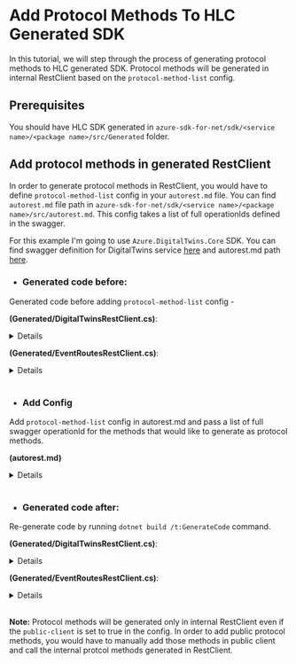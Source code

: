 # Add Protocol Methods To HLC Generated SDK

In this tutorial, we will step through the process of generating protocol methods to HLC generated SDK. Protocol methods will be generated in internal RestClient based on the `protocol-method-list` config.

## Prerequisites

You should have HLC SDK generated in `azure-sdk-for-net/sdk/<service name>/<package name>/src/Generated` folder.

## Add protocol methods in generated RestClient

In order to generate protocol methods in RestClient, you would have to define `protocol-method-list` config in your `autorest.md` file. You can find `autorest.md` file path in `azure-sdk-for-net/sdk/<service name>/<package name>/src/autorest.md`. This config takes a list of full operationIds defined in the swagger. 

For this example I'm going to use `Azure.DigitalTwins.Core` SDK. You can find swagger definition for DigitalTwins service [here](https://github.com/Azure/azure-rest-api-specs/blob/14fb40342c19f8b483e132038f8424ee62b745d9/specification/digitaltwins/data-plane/Microsoft.DigitalTwins/stable/2020-10-31/digitaltwins.json) and autorest.md path [here](https://github.com/azure-sdk/azure-sdk-for-net/blob/17debdffe16df01ae196579c91ea22e77eddc96a/sdk/digitaltwins/Azure.DigitalTwins.Core/src/autorest.md).

* ### Generated code before:

Generated code before adding `protocol-method-list` config - 

**(Generated/DigitalTwinsRestClient.cs)**:

<details>

``` C#
internal partial class DigitalTwinsRestClient
{
    public async Task<Response> DeleteAsync(string id, DeleteDigitalTwinOptions digitalTwinsDeleteOptions = null, CancellationToken cancellationToken = default)
    {
        if (id == null)
        {
            throw new ArgumentNullException(nameof(id));
        }

        using var message = CreateDeleteRequest(id, digitalTwinsDeleteOptions);
        await _pipeline.SendAsync(message, cancellationToken).ConfigureAwait(false);
        switch (message.Response.Status)
        {
            case 204:
                return message.Response;
            default:
                throw await ClientDiagnostics.CreateRequestFailedExceptionAsync(message.Response).ConfigureAwait(false);
        }
    }

    public async Task<Response> DeleteAsync(string id, DeleteDigitalTwinOptions digitalTwinsDeleteOptions = null, CancellationToken cancellationToken = default)
    {
        if (id == null)
        {
            throw new ArgumentNullException(nameof(id));
        }

        using var message = CreateDeleteRequest(id, digitalTwinsDeleteOptions);
        await _pipeline.SendAsync(message, cancellationToken).ConfigureAwait(false);
        switch (message.Response.Status)
        {
            case 204:
                return message.Response;
            default:
                throw await ClientDiagnostics.CreateRequestFailedExceptionAsync(message.Response).ConfigureAwait(false);
        }
    }
}
```

</details>

**(Generated/EventRoutesRestClient.cs)**:

<details>

``` C#
internal partial class EventRoutesRestClient
{
    public async Task<Response<DigitalTwinsEventRoute>> GetByIdAsync(string id, GetDigitalTwinsEventRouteOptions eventRoutesGetByIdOptions = null, CancellationToken cancellationToken = default)
    {
        if (id == null)
        {
            throw new ArgumentNullException(nameof(id));
        }

        using var message = CreateGetByIdRequest(id, eventRoutesGetByIdOptions);
        await _pipeline.SendAsync(message, cancellationToken).ConfigureAwait(false);
        switch (message.Response.Status)
        {
            case 200:
                {
                    DigitalTwinsEventRoute value = default;
                    using var document = await JsonDocument.ParseAsync(message.Response.ContentStream, default, cancellationToken).ConfigureAwait(false);
                    value = DigitalTwinsEventRoute.DeserializeDigitalTwinsEventRoute(document.RootElement);
                    return Response.FromValue(value, message.Response);
                }
            default:
                throw await ClientDiagnostics.CreateRequestFailedExceptionAsync(message.Response).ConfigureAwait(false);
        }
    }

    public Response<DigitalTwinsEventRoute> GetById(string id, GetDigitalTwinsEventRouteOptions eventRoutesGetByIdOptions = null, CancellationToken cancellationToken = default)
    {
        if (id == null)
        {
            throw new ArgumentNullException(nameof(id));
        }

        using var message = CreateGetByIdRequest(id, eventRoutesGetByIdOptions);
        _pipeline.Send(message, cancellationToken);
        switch (message.Response.Status)
        {
            case 200:
                {
                    DigitalTwinsEventRoute value = default;
                    using var document = JsonDocument.Parse(message.Response.ContentStream);
                    value = DigitalTwinsEventRoute.DeserializeDigitalTwinsEventRoute(document.RootElement);
                    return Response.FromValue(value, message.Response);
                }
            default:
                throw ClientDiagnostics.CreateRequestFailedException(message.Response);
        }
    }
}
```

</details>
&nbsp;

* ### Add Config

Add `protocol-method-list` config in autorest.md and pass a list of full swagger operationId for the methods that would like to generate as protocol methods.

**(autorest.md)**

<details>

```` md
### Generate DPG methods
```yaml
protocol-method-list:
  - DigitalTwins_Delete
  - EventRoutes_GetById
``` 
````

</details>
&nbsp;

* ### Generated code after:

Re-generate code by running `dotnet build /t:GenerateCode` command.

**(Generated/DigitalTwinsRestClient.cs)**:

<details>

``` diff

internal partial class DigitalTwinsRestClient
{
    public async Task<Response> DeleteAsync(string id, DeleteDigitalTwinOptions digitalTwinsDeleteOptions = null, CancellationToken cancellationToken = default)
    {
        if (id == null)
        {
            throw new ArgumentNullException(nameof(id));
        }

        using var message = CreateDeleteRequest(id, digitalTwinsDeleteOptions);
        await _pipeline.SendAsync(message, cancellationToken).ConfigureAwait(false);
        switch (message.Response.Status)
        {
            case 204:
                return message.Response;
            default:
                throw await ClientDiagnostics.CreateRequestFailedExceptionAsync(message.Response).ConfigureAwait(false);
        }
    }

    public async Task<Response> DeleteAsync(string id, DeleteDigitalTwinOptions digitalTwinsDeleteOptions = null, CancellationToken cancellationToken = default)
    {
        if (id == null)
        {
            throw new ArgumentNullException(nameof(id));
        }

        using var message = CreateDeleteRequest(id, digitalTwinsDeleteOptions);
        await _pipeline.SendAsync(message, cancellationToken).ConfigureAwait(false);
        switch (message.Response.Status)
        {
            case 204:
                return message.Response;
            default:
                throw await ClientDiagnostics.CreateRequestFailedExceptionAsync(message.Response).ConfigureAwait(false);
        }
    }
+
+    public virtual async Task<Response> DeleteAsync(string id, DeleteDigitalTwinOptions digitalTwinsDeleteOptions = null, RequestContext context = null)
+    {
+        Argument.AssertNotNullOrEmpty(id, nameof(id));
+
+        using var scope = ClientDiagnostics.CreateScope("DigitalTwinsClient.Delete");
+        scope.Start();
+        try
+        {
+            using HttpMessage message = CreateDeleteRequest(id, digitalTwinsDeleteOptions, context);
+            return await _pipeline.ProcessMessageAsync(message, context).ConfigureAwait(false);
+        }
+        catch (Exception e)
+        {
+            scope.Failed(e);
+            throw;
+        }
+    }
+
+    public virtual Response Delete(string id, DeleteDigitalTwinOptions digitalTwinsDeleteOptions = null, RequestContext context = null)
+    {
+        Argument.AssertNotNullOrEmpty(id, nameof(id));
+
+        using var scope = ClientDiagnostics.CreateScope("DigitalTwinsClient.Delete");
+        scope.Start();
+        try
+        {
+            using HttpMessage message = CreateDeleteRequest(id, digitalTwinsDeleteOptions, context);
+            return _pipeline.ProcessMessage(message, context);
+        }
+        catch (Exception e)
+        {
+            scope.Failed(e);
+            throw;
+        }
+    }
}
```

</details>

**(Generated/EventRoutesRestClient.cs)**:

<details>

``` diff
internal partial class EventRoutesRestClient
{
    public async Task<Response<DigitalTwinsEventRoute>> GetByIdAsync(string id, GetDigitalTwinsEventRouteOptions eventRoutesGetByIdOptions = null, CancellationToken cancellationToken = default)
    {
        if (id == null)
        {
            throw new ArgumentNullException(nameof(id));
        }

        using var message = CreateGetByIdRequest(id, eventRoutesGetByIdOptions);
        await _pipeline.SendAsync(message, cancellationToken).ConfigureAwait(false);
        switch (message.Response.Status)
        {
            case 200:
                {
                    DigitalTwinsEventRoute value = default;
                    using var document = await JsonDocument.ParseAsync(message.Response.ContentStream, default, cancellationToken).ConfigureAwait(false);
                    value = DigitalTwinsEventRoute.DeserializeDigitalTwinsEventRoute(document.RootElement);
                    return Response.FromValue(value, message.Response);
                }
            default:
                throw await ClientDiagnostics.CreateRequestFailedExceptionAsync(message.Response).ConfigureAwait(false);
        }
    }

    public Response<DigitalTwinsEventRoute> GetById(string id, GetDigitalTwinsEventRouteOptions eventRoutesGetByIdOptions = null, CancellationToken cancellationToken = default)
    {
        if (id == null)
        {
            throw new ArgumentNullException(nameof(id));
        }

        using var message = CreateGetByIdRequest(id, eventRoutesGetByIdOptions);
        _pipeline.Send(message, cancellationToken);
        switch (message.Response.Status)
        {
            case 200:
                {
                    DigitalTwinsEventRoute value = default;
                    using var document = JsonDocument.Parse(message.Response.ContentStream);
                    value = DigitalTwinsEventRoute.DeserializeDigitalTwinsEventRoute(document.RootElement);
                    return Response.FromValue(value, message.Response);
                }
            default:
                throw ClientDiagnostics.CreateRequestFailedException(message.Response);
        }
    }
+
+    public virtual async Task<Response> GetByIdAsync(string id, GetDigitalTwinsEventRouteOptions eventRoutesGetByIdOptions = null, RequestContext context = null)
+    {
+        Argument.AssertNotNullOrEmpty(id, nameof(id));
+
+        using var scope = ClientDiagnostics.CreateScope("EventRoutesClient.GetById");
+        scope.Start();
+        try
+        {
+            using HttpMessage message = CreateGetByIdRequest(id, eventRoutesGetByIdOptions, context);
+            return await _pipeline.ProcessMessageAsync(message, context).ConfigureAwait(false);
+        }
+        catch (Exception e)
+        {
+            scope.Failed(e);
+            throw;
+        }
+    }
+
+    public virtual Response GetById(string id, GetDigitalTwinsEventRouteOptions eventRoutesGetByIdOptions = null, RequestContext context = null)
+    {
+        Argument.AssertNotNullOrEmpty(id, nameof(id));
+
+        using var scope = ClientDiagnostics.CreateScope("EventRoutesClient.GetById");
+        scope.Start();
+        try
+        {
+            using HttpMessage message = CreateGetByIdRequest(id, eventRoutesGetByIdOptions, context);
+            return _pipeline.ProcessMessage(message, context);
+        }
+        catch (Exception e)
+        {
+            scope.Failed(e);
+            throw;
+        }
+    }
}
```

</details>
&nbsp;

**Note:** Protocol methods will be generated only in internal RestClient even if the `public-client` is set to true in the config. In order to add public protocol methods, you would have to manually add those methods in public client and call the internal protcol methods generated in RestClient.